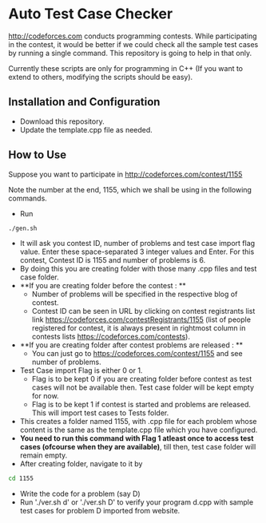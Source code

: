 Auto Test Case Checker
=====================
http://codeforces.com conducts programming contests. While participating in the contest, it would be better if we could check all the sample test cases by running a single command. This repository is going to help in that only.

Currently these scripts are only for programming in C++ (If you want to extend to others, modifying the scripts should be easy).

Installation and Configuration
------------------------------
* Download this repository.
* Update the template.cpp file as needed.

How to Use
----------
Suppose you want to participate in http://codeforces.com/contest/1155

Note the number at the end, 1155, which we shall be using in the following commands.

* Run
```bash
./gen.sh
```
* It will ask you contest ID, number of problems and test case import flag value. Enter these space-separated 3 integer values and Enter. For this contest, Contest ID is 1155 and number of problems is 6.
* By doing this you are creating folder with those many .cpp files and test case folder.
* **If you are creating folder before the contest : **
	- Number of problems will be specified in the respective blog of contest.
	- Contest ID can be seen in URL by clicking on contest registrants list link https://codeforces.com/contestRegistrants/1155 (list of people registered for contest, it is always present in rightmost column in contests lists https://codeforces.com/contests).
* **If you are creating folder after contest problems are released : **
	- You can just go to https://codeforces.com/contest/1155 and see number of problems.
* Test Case import Flag is either 0 or 1.
	- Flag is to be kept 0 if you are creating folder before contest as test cases will not be available then. Test case folder will be kept empty for now.
	- Flag is to be kept 1 if contest is started and problems are released. This will import test cases to Tests folder.
* This creates a folder named 1155, with .cpp file for each problem whose content is the same as the template.cpp file which you have configured.
* **You need to run this command with Flag 1 atleast once to access test cases (ofcourse when they are available)**, till then, test case folder will remain empty.
* After creating folder, navigate to it by 
```bash
cd 1155
```
* Write the code for a problem (say D)
* Run './ver.sh d' or './ver.sh D' to verify your program d.cpp with sample test cases for problem D imported from website.
